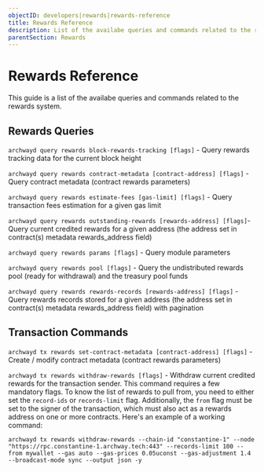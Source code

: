 ```yaml
---
objectID: developers|rewards|rewards-reference
title: Rewards Reference
description: List of the availabe queries and commands related to the rewards system
parentSection: Rewards
---
```


# Rewards Reference

This guide is a list of the availabe queries and commands related to the rewards system.

## Rewards Queries

`archwayd query rewards block-rewards-tracking [flags]` - Query rewards tracking data for the current block height

`archwayd query rewards contract-metadata [contract-address] [flags]` - Query contract metadata (contract rewards parameters)

`archwayd query rewards estimate-fees [gas-limit] [flags]` - Query transaction fees estimation for a given gas limit

`archwayd query rewards outstanding-rewards [rewards-address] [flags]`- Query current credited rewards for a given address (the address set in contract(s) metadata rewards_address field)

`archwayd query rewards params [flags]` - Query module parameters

`archwayd query rewards pool [flags]` - Query the undistributed rewards pool (ready for withdrawal) and the treasury pool funds

`archwayd query rewards rewards-records [rewards-address] [flags]` - Query rewards records stored for a given address (the address set in contract(s) metadata rewards_address field) with pagination

## Transaction Commands

`archwayd tx rewards set-contract-metadata [contract-address] [flags]` - Create / modify contract metadata (contract rewards parameters)

`archwayd tx rewards withdraw-rewards [flags]` - Withdraw current credited rewards for the transaction sender. This command requires a few mandatory flags. To know the list of rewards to pull from, you need to either set the `record-ids` or `records-limit` flag. Additionally, the `from` flag must be set to the signer of the transaction, which must also act as a rewards address on one or more contracts. Here's an example of a working command:

```
archwayd tx rewards withdraw-rewards --chain-id "constantine-1" --node "https://rpc.constantine-1.archway.tech:443" --records-limit 100 --from mywallet --gas auto --gas-prices 0.05uconst --gas-adjustment 1.4 --broadcast-mode sync --output json -y
```
